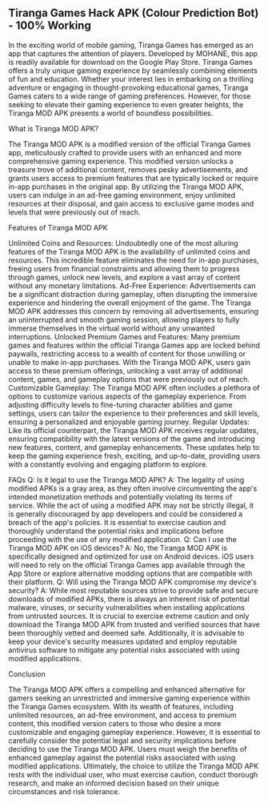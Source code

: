 ## Tiranga Games Hack APK (Colour Prediction Bot) - 100% Working

In the exciting world of mobile gaming, Tiranga Games has emerged as an app that captures the attention of players. Developed by MOHANE, this app is readily available for download on the Google Play Store. Tiranga Games offers a truly unique gaming experience by seamlessly combining elements of fun and education. Whether your interest lies in embarking on a thrilling adventure or engaging in thought-provoking educational games, Tiranga Games caters to a wide range of gaming preferences. However, for those seeking to elevate their gaming experience to even greater heights, the Tiranga MOD APK presents a world of boundless possibilities.

What is Tiranga MOD APK?

The Tiranga MOD APK is a modified version of the official Tiranga Games app, meticulously crafted to provide users with an enhanced and more comprehensive gaming experience. This modified version unlocks a treasure trove of additional content, removes pesky advertisements, and grants users access to premium features that are typically locked or require in-app purchases in the original app. By utilizing the Tiranga MOD APK, users can indulge in an ad-free gaming environment, enjoy unlimited resources at their disposal, and gain access to exclusive game modes and levels that were previously out of reach.

Features of Tiranga MOD APK

Unlimited Coins and Resources: Undoubtedly one of the most alluring features of the Tiranga MOD APK is the availability of unlimited coins and resources. This incredible feature eliminates the need for in-app purchases, freeing users from financial constraints and allowing them to progress through games, unlock new levels, and explore a vast array of content without any monetary limitations.
Ad-Free Experience: Advertisements can be a significant distraction during gameplay, often disrupting the immersive experience and hindering the overall enjoyment of the game. The Tiranga MOD APK addresses this concern by removing all advertisements, ensuring an uninterrupted and smooth gaming session, allowing players to fully immerse themselves in the virtual world without any unwanted interruptions.
Unlocked Premium Games and Features: Many premium games and features within the official Tiranga Games app are locked behind paywalls, restricting access to a wealth of content for those unwilling or unable to make in-app purchases. With the Tiranga MOD APK, users gain access to these premium offerings, unlocking a vast array of additional content, games, and gameplay options that were previously out of reach.
Customizable Gameplay: The Tiranga MOD APK often includes a plethora of options to customize various aspects of the gameplay experience. From adjusting difficulty levels to fine-tuning character abilities and game settings, users can tailor the experience to their preferences and skill levels, ensuring a personalized and enjoyable gaming journey.
Regular Updates: Like its official counterpart, the Tiranga MOD APK receives regular updates, ensuring compatibility with the latest versions of the game and introducing new features, content, and gameplay enhancements. These updates help to keep the gaming experience fresh, exciting, and up-to-date, providing users with a constantly evolving and engaging platform to explore.

FAQs
Q: Is it legal to use the Tiranga MOD APK?
A: The legality of using modified APKs is a gray area, as they often involve circumventing the app's intended monetization methods and potentially violating its terms of service. While the act of using a modified APK may not be strictly illegal, it is generally discouraged by app developers and could be considered a breach of the app's policies. It is essential to exercise caution and thoroughly understand the potential risks and implications before proceeding with the use of any modified application.
Q: Can I use the Tiranga MOD APK on iOS devices?
A: No, the Tiranga MOD APK is specifically designed and optimized for use on Android devices. iOS users will need to rely on the official Tiranga Games app available through the App Store or explore alternative modding options that are compatible with their platform.
Q: Will using the Tiranga MOD APK compromise my device's security?
A: While most reputable sources strive to provide safe and secure downloads of modified APKs, there is always an inherent risk of potential malware, viruses, or security vulnerabilities when installing applications from untrusted sources. It is crucial to exercise extreme caution and only download the Tiranga MOD APK from trusted and verified sources that have been thoroughly vetted and deemed safe. Additionally, it is advisable to keep your device's security measures updated and employ reputable antivirus software to mitigate any potential risks associated with using modified applications.

Conclusion

The Tiranga MOD APK offers a compelling and enhanced alternative for gamers seeking an unrestricted and immersive gaming experience within the Tiranga Games ecosystem. With its wealth of features, including unlimited resources, an ad-free environment, and access to premium content, this modified version caters to those who desire a more customizable and engaging gameplay experience. However, it is essential to carefully consider the potential legal and security implications before deciding to use the Tiranga MOD APK. Users must weigh the benefits of enhanced gameplay against the potential risks associated with using modified applications. Ultimately, the choice to utilize the Tiranga MOD APK rests with the individual user, who must exercise caution, conduct thorough research, and make an informed decision based on their unique circumstances and risk tolerance.
